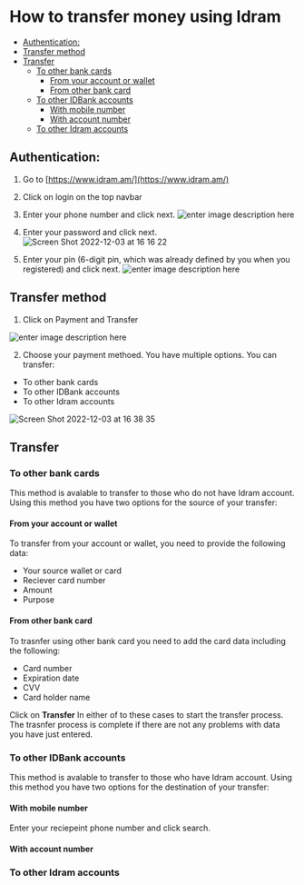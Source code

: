# How to transfer money using Idram

- [Authentication:](#authentication)
- [Transfer method](#transfer-method)
- [Transfer](#transfer)
	- [To other bank cards](#to-other-bank-cards)
		- [From your account or wallet](#from-your-account-or-wallet)
		- [From other bank card](#from-other-bank-card)
	- [To other IDBank accounts](#to-other-idbank-accounts)
		- [With mobile number](#with-mobile-number)
		- [With account number](#with-account-number)
	- [To other Idram accounts](#to-other-idram-accounts)


## Authentication:

 1. Go to [https://www.idram.am/](https://www.idram.am/) 
 2. Click on login on the top navbar 
 3. Enter your phone number and click next. 
![enter image description here](https://user-images.githubusercontent.com/10261553/205440478-89862883-f6c4-4d7b-8bd7-290910960ffc.png)
 4. Enter your password and click next. 
![Screen Shot 2022-12-03 at 16 16 22](https://user-images.githubusercontent.com/10261553/205440614-db953e66-0804-410e-a777-b39b22807d70.png)

 5. Enter your pin (6-digit pin, which was already defined by you when you registered) and click next.
![enter image description here](https://user-images.githubusercontent.com/10261553/205440935-8b7c771c-7f11-4bc3-b422-236d6724e62b.png)

## Transfer method

 1. Click on Payment and Transfer

![enter image description here](https://user-images.githubusercontent.com/10261553/205441377-69e813f2-b231-40a7-9711-7fe544b208d9.png)

 2. Choose your payment methoed.
You have multiple options. You can transfer:
 - To other bank cards 
 - To other IDBank accounts 
 - To other Idram accounts

![Screen Shot 2022-12-03 at 16 38 35](https://user-images.githubusercontent.com/10261553/205441405-65402a4e-b6a0-468f-8862-c1dbac90291f.png)

## Transfer

### To other bank cards

This method is avalable to transfer to those who do not have Idram account.
Using this method you have two options for the source of your transfer:

#### From your account or wallet

To transfer from your account or wallet, you need to provide the following data:	 
- Your source wallet or card
- Reciever card number
- Amount
- Purpose

#### From other bank card

To trasnfer using other bank card you need to add the card data including the following:
- Card number
- Expiration date
- CVV
- Card holder name 

Click on **Transfer** In either of to these cases to start the transfer process. The trasnfer process is complete if there are not any problems with data you have just entered. 

### To other IDBank accounts
This method is avalable to transfer to those who have Idram account.
Using this method you have two options for the destination of your transfer:
#### With mobile number
Enter your reciepeint phone number and click search. 

#### With account number


### To other Idram accounts



